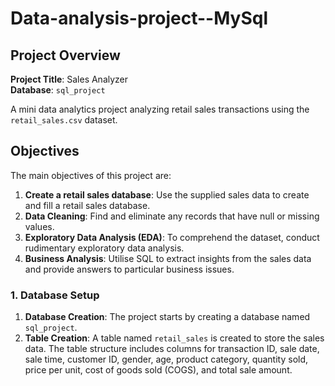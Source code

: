 # Data-analysis-project--MySql

## Project Overview

**Project Title**: Sales Analyzer  
**Database**: `sql_project`

A mini data analytics project analyzing retail sales transactions using the `retail_sales.csv` dataset.

## Objectives

The main objectives of this project are:

1. **Create a retail sales database**: Use the supplied sales data to create and fill a retail sales database.
2. **Data Cleaning**: Find and eliminate any records that have null or missing values.
3. **Exploratory Data Analysis (EDA)**: To comprehend the dataset, conduct rudimentary exploratory data analysis.
4. **Business Analysis**: Utilise SQL to extract insights from the sales data and provide answers to particular business issues.

### 1. Database Setup

1. **Database Creation**: The project starts by creating a database named `sql_project`.
2. **Table Creation**: A table named `retail_sales` is created to store the sales data. The table structure includes columns for transaction ID, sale date, sale time, customer ID, gender, age, product category, quantity sold, price per unit, cost of goods sold (COGS), and total sale amount.

